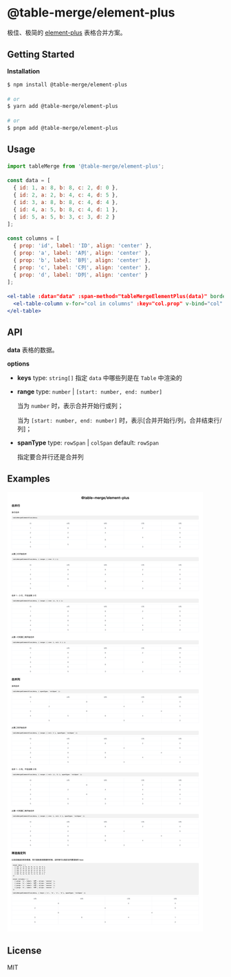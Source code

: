 # @table-merge/element-plus

极佳、极简的 [element-plus](https://github.com/element-plus/element-plus) 表格合并方案。

## Getting Started

**Installation**

```bash
$ npm install @table-merge/element-plus

# or
$ yarn add @table-merge/element-plus

# or
$ pnpm add @table-merge/element-plus
```

## Usage

```jsx
import tableMerge from '@table-merge/element-plus';

const data = [
  { id: 1, a: 8, b: 8, c: 2, d: 0 },
  { id: 2, a: 2, b: 4, c: 4, d: 5 },
  { id: 3, a: 8, b: 8, c: 4, d: 4 },
  { id: 4, a: 5, b: 8, c: 4, d: 1 },
  { id: 5, a: 5, b: 3, c: 3, d: 2 }
];

const columns = [
  { prop: 'id', label: 'ID', align: 'center' },
  { prop: 'a', label: 'A列', align: 'center' },
  { prop: 'b', label: 'B列', align: 'center' },
  { prop: 'c', label: 'C列', align: 'center' },
  { prop: 'd', label: 'D列', align: 'center' }
];

<el-table :data="data" :span-method="tableMergeElementPlus(data)" border>
  <el-table-column v-for="col in columns" :key="col.prop" v-bind="col" />
</el-table>
```

## API

**data**
表格的数据。

**options**

- **keys**
  type: `string[]`
  指定 `data` 中哪些列是在 `Table` 中渲染的

- **range**
  type: `number` | `[start: number, end: number]`

  当为 `number` 时，表示合并开始行或列；

  当为 `[start: number, end: number]` 时，表示[合并开始行/列，合并结束行/列]；

- **spanType**
  type: `rowSpan` | `colSpan`
  default: `rowSpan`

  指定要合并行还是合并列

## Examples

![alt examples](./examples.png)

## License

MIT
